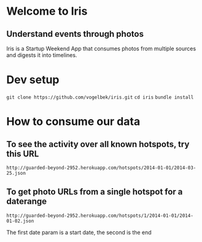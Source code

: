 # Welcome to Iris
## Understand events through photos

Iris is a Startup Weekend App that consumes photos from multiple sources and digests it into timelines.

# Dev setup
`git clone https://github.com/vogelbek/iris.git`
`cd iris`
`bundle install`

# How to consume our data

## To see the activity over all known hotspots, try this URL
`http://guarded-beyond-2952.herokuapp.com/hotspots/2014-01-01/2014-03-25.json`

## To get photo URLs from a single hotspot for a daterange
`http://guarded-beyond-2952.herokuapp.com/hotspots/1/2014-01-01/2014-01-02.json`

The first date param is a start date, the second is the end
